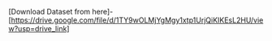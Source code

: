 [Download Dataset from here]-[https://drive.google.com/file/d/1TY9wOLMjYgMgy1xtp1UrjQiKIKEsL2HU/view?usp=drive_link]
